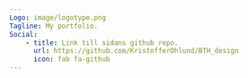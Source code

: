 ```yaml
---
Logo: image/logotype.png
Tagline: My portfolio.
Social:
    - title: Link till sidans github repo.
      url: https://github.com/KristofferOhlund/BTH_design
      icon: fab fa-github
---
```

